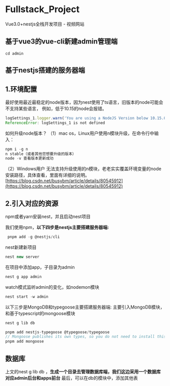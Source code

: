 # Fullstack_Project
Vue3.0+nestjs全栈开发项目 - 视频网站

## 基于vue3的vue-cli新建admin管理端
```shell
cd admin
```

## 基于nestjs搭建的服务器端

## 1.环境配置

最好使用最近最稳定的node版本，因为nest使用了ts语言，旧版本的node可能会不支持某些语言，
例如，低于10.15的node会报错。
```javascript
logSettings_1.logger.warn('You are using a NodeJS Version below 10.15.0, Please Upgrade!');
ReferenceError: logSettings_1 is not defined
```
如何升级node版本？
（1）mac os，Linux用户使用n模块升级，在命令行中输入：

```javascript
npm i -g n
n stable（或者其他您想要升级的版本）
node -v 查看版本更新成功
```

（2）Windows用户
无法支持升级使用的n模块，老老实实覆盖环境变量的node安装路径，具体查看，里面有详细的说明。
[https://blog.csdn.net/busybm/article/details/80545912](https://blog.csdn.net/busybm/article/details/80545912)

## 2.引入对应的资源

npm或者yarn安装nest，并且启动nest项目

我们使用npm，**以下四步是nestjs主要搭建服务器端:**

```javascript
 pnpm add -g @nestjs/cli
```
nest新建新项目
```javascript
nest new server
```
在项目中添加app，子目录为admin
```javascript
nest g app admin
```
watch模式监听admin的变化，如nodemon模块
```javascript
nest start -w admin
```
以下三步是MongoDB和typegoose主要搭建服务器端:
主要引入MongoDB模块，和基于typescript的mongoose模块
```javascript
nest g lib db 

pnpm add nestjs-typegoose @typegoose/typegoose
// Mongoose publishes its own types, so you do not need to install this package.
pnpm add mongoose
```

## 数据库
上文的nest g lib db ，**生成一个目录去管理数据库端，我们这边采用一个数据库对应admin后台和apps前台**
最后，可以在db的模块中，添加其他表
